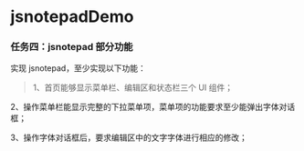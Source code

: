 # jsnotepadDemo

### 任务四：jsnotepad 部分功能

实现 jsnotepad，至少实现以下功能：
> 1、首页能够显示菜单栏、编辑区和状态栏三个 UI 组件；
> 
2、操作菜单栏能显示完整的下拉菜单项，菜单项的功能要求至少能弹出字体对话框；
> 
3、操作字体对话框后，要求编辑区中的文字字体进行相应的修改；

